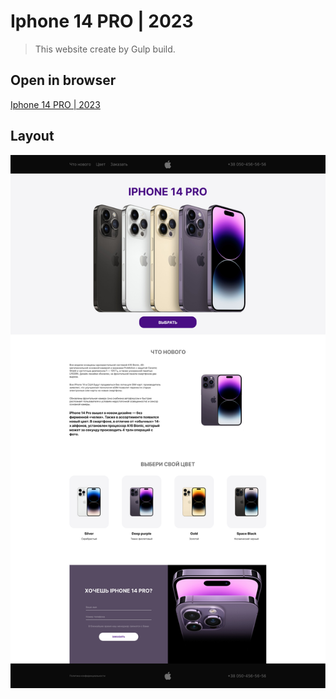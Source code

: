 # Iphone 14 PRO | 2023

> This website create by Gulp build.

## Open in browser

[Iphone 14 PRO | 2023](https://protasigor.github.io/WS_Store-Iphone/)

## Layout

<img src='layout.jpg' alt='layout site' style="display:block;width:'100%';object-fit:contain;"></img>